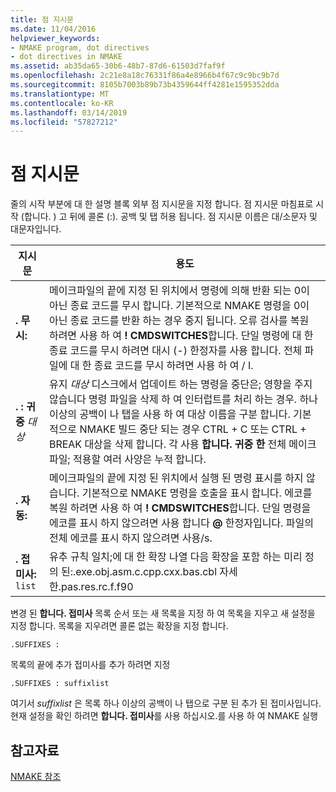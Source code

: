 ```yaml
---
title: 점 지시문
ms.date: 11/04/2016
helpviewer_keywords:
- NMAKE program, dot directives
- dot directives in NMAKE
ms.assetid: ab35da65-30b6-48b7-87d6-61503d7faf9f
ms.openlocfilehash: 2c21e8a18c76331f86a4e8966b4f67c9c9bc9b7d
ms.sourcegitcommit: 8105b7003b89b73b4359644ff4281e1595352dda
ms.translationtype: MT
ms.contentlocale: ko-KR
ms.lasthandoff: 03/14/2019
ms.locfileid: "57827212"
---
```

# <a name="dot-directives"></a>점 지시문

줄의 시작 부분에 대 한 설명 블록 외부 점 지시문을 지정 합니다. 점 지시문 마침표로 시작 (합니다. ) 고 뒤에 콜론 (:). 공백 및 탭 허용 됩니다. 점 지시문 이름은 대/소문자 및 대문자입니다.

|지시문|용도|
|---------------|-------------|
|**. 무시:**|메이크파일의 끝에 지정 된 위치에서 명령에 의해 반환 되는 0이 아닌 종료 코드를 무시 합니다. 기본적으로 NMAKE 명령을 0이 아닌 종료 코드를 반환 하는 경우 중지 됩니다. 오류 검사를 복원 하려면 사용 하 여 **! CMDSWITCHES**합니다. 단일 명령에 대 한 종료 코드를 무시 하려면 대시 (-) 한정자를 사용 합니다. 전체 파일에 대 한 종료 코드를 무시 하려면 사용 하 여 / I.|
|**. : 귀중** *대상*|유지 *대상* 디스크에서 업데이트 하는 명령을 중단은; 영향을 주지 않습니다 명령 파일을 삭제 하 여 인터럽트를 처리 하는 경우. 하나 이상의 공백이 나 탭을 사용 하 여 대상 이름을 구분 합니다. 기본적으로 NMAKE 빌드 중단 되는 경우 CTRL + C 또는 CTRL + BREAK 대상을 삭제 합니다. 각 사용 **합니다. 귀중 한** 전체 메이크파일; 적용할 여러 사양은 누적 합니다.|
|**. 자동:**|메이크파일의 끝에 지정 된 위치에서 실행 된 명령 표시를 하지 않습니다. 기본적으로 NMAKE 명령을 호출을 표시 합니다. 에코를 복원 하려면 사용 하 여 **! CMDSWITCHES**합니다. 단일 명령을 에코를 표시 하지 않으려면 사용 합니다 **@** 한정자입니다. 파일의 전체 에코를 표시 하지 않으려면 사용/s.|
|**. 접미사:** `list`|유추 규칙 일치;에 대 한 확장 나열 다음 확장을 포함 하는 미리 정의 된:.exe.obj.asm.c.cpp.cxx.bas.cbl 자세한.pas.res.rc.f.f90|

변경 된 **합니다. 접미사** 목록 순서 또는 새 목록을 지정 하 여 목록을 지우고 새 설정을 지정 합니다. 목록을 지우려면 콜론 없는 확장을 지정 합니다.

```
.SUFFIXES :
```

목록의 끝에 추가 접미사를 추가 하려면 지정

```
.SUFFIXES : suffixlist
```

여기서 *suffixlist* 은 목록 하나 이상의 공백이 나 탭으로 구분 된 추가 된 접미사입니다. 현재 설정을 확인 하려면 **합니다. 접미사**를 사용 하십시오.를 사용 하 여 NMAKE 실행

## <a name="see-also"></a>참고자료

[NMAKE 참조](nmake-reference.md)
